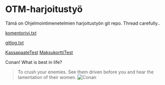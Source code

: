 # OTM-harjoitustyö
Tämä on Ohjelmointimenetelmien harjoitustyön git repo. Thread carefully..

[komentorivi.txt](https://github.com/jupste/otm-harjoitustyo/blob/master/laskarit/viikko1/komentorivi.txt)

[gitlog.txt](https://github.com/jupste/otm-harjoitustyo/blob/master/laskarit/viikko1/gitlog.txt)

[KassapaateTest](https://github.com/jupste/otm-harjoitustyo/blob/master/laskarit/viikko2/Unicafe/src/test/java/KassapaateTest.java)
[MaksukorttiTest](https://github.com/jupste/otm-harjoitustyo/blob/master/laskarit/viikko2/Unicafe/src/test/java/MaksukorttiTest.java)

Conan! What is best in life?
>To crush your enemies. See them driven before you and hear the lamentation of their women.
![Conan](http://cdn.themis-media.com/media/global/images/library/deriv/671/671579.jpg)
